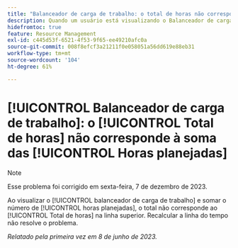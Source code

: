 ```yaml
---
title: "Balanceador de carga de trabalho: o total de horas não corresponde à soma das horas planejadas"
description: Quando um usuário está visualizando o Balanceador de carga de trabalho e adiciona o dumber de Horas planejadas, o total não corresponde ao Total de horas na linha superior. Recalcular a linha do tempo não resolve o problema.
hidefromtoc: true
feature: Resource Management
exl-id: c445d53f-6521-4f53-9f65-ee49210afc0a
source-git-commit: 008f8efcf3a21211f0e058051a56dd619e88eb31
workflow-type: tm+mt
source-wordcount: '104'
ht-degree: 61%

---
```


# [!UICONTROL Balanceador de carga de trabalho]: o [!UICONTROL Total de horas] não corresponde à soma das [!UICONTROL Horas planejadas]

>[!NOTE]
>
>Esse problema foi corrigido em sexta-feira, 7 de dezembro de 2023.

Ao visualizar o [!UICONTROL balanceador de carga de trabalho] e somar o número de [!UICONTROL horas planejadas], o total não corresponde ao [!UICONTROL Total de horas] na linha superior. Recalcular a linha do tempo não resolve o problema.

_Relatado pela primeira vez em 8 de junho de 2023._
